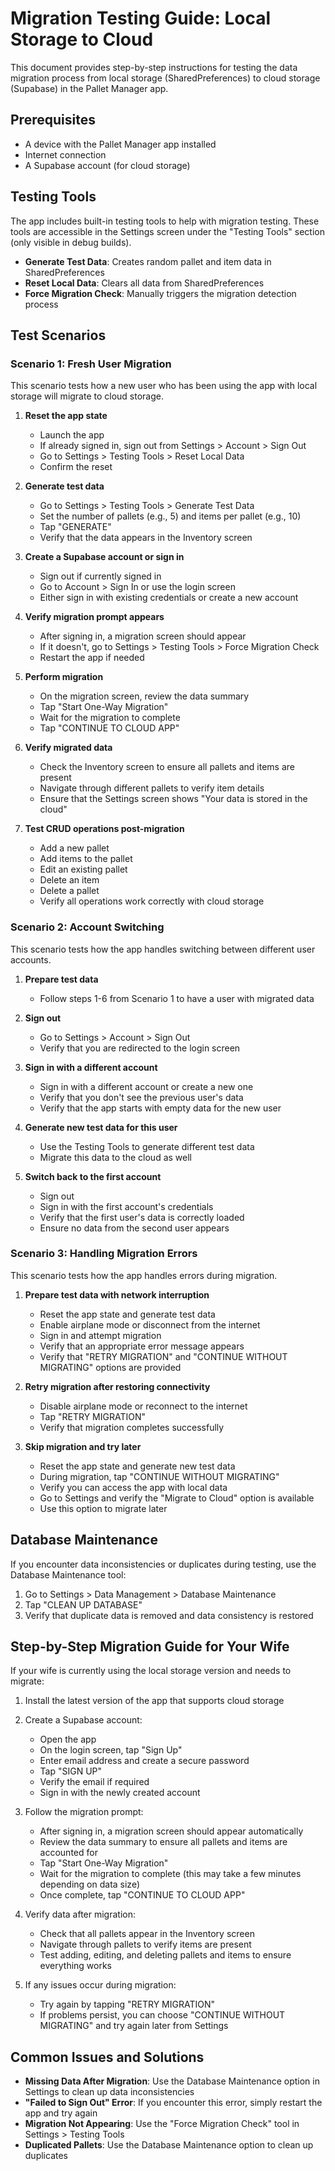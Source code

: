 # Migration Testing Guide: Local Storage to Cloud

This document provides step-by-step instructions for testing the data migration process from local storage (SharedPreferences) to cloud storage (Supabase) in the Pallet Manager app.

## Prerequisites

- A device with the Pallet Manager app installed
- Internet connection
- A Supabase account (for cloud storage)

## Testing Tools

The app includes built-in testing tools to help with migration testing. These tools are accessible in the Settings screen under the "Testing Tools" section (only visible in debug builds).

- **Generate Test Data**: Creates random pallet and item data in SharedPreferences
- **Reset Local Data**: Clears all data from SharedPreferences
- **Force Migration Check**: Manually triggers the migration detection process

## Test Scenarios

### Scenario 1: Fresh User Migration

This scenario tests how a new user who has been using the app with local storage will migrate to cloud storage.

1. **Reset the app state**
   - Launch the app
   - If already signed in, sign out from Settings > Account > Sign Out
   - Go to Settings > Testing Tools > Reset Local Data
   - Confirm the reset

2. **Generate test data**
   - Go to Settings > Testing Tools > Generate Test Data
   - Set the number of pallets (e.g., 5) and items per pallet (e.g., 10)
   - Tap "GENERATE"
   - Verify that the data appears in the Inventory screen

3. **Create a Supabase account or sign in**
   - Sign out if currently signed in
   - Go to Account > Sign In or use the login screen
   - Either sign in with existing credentials or create a new account

4. **Verify migration prompt appears**
   - After signing in, a migration screen should appear
   - If it doesn't, go to Settings > Testing Tools > Force Migration Check
   - Restart the app if needed

5. **Perform migration**
   - On the migration screen, review the data summary
   - Tap "Start One-Way Migration"
   - Wait for the migration to complete
   - Tap "CONTINUE TO CLOUD APP"

6. **Verify migrated data**
   - Check the Inventory screen to ensure all pallets and items are present
   - Navigate through different pallets to verify item details
   - Ensure that the Settings screen shows "Your data is stored in the cloud"

7. **Test CRUD operations post-migration**
   - Add a new pallet
   - Add items to the pallet
   - Edit an existing pallet
   - Delete an item
   - Delete a pallet
   - Verify all operations work correctly with cloud storage

### Scenario 2: Account Switching

This scenario tests how the app handles switching between different user accounts.

1. **Prepare test data**
   - Follow steps 1-6 from Scenario 1 to have a user with migrated data

2. **Sign out**
   - Go to Settings > Account > Sign Out
   - Verify that you are redirected to the login screen

3. **Sign in with a different account**
   - Sign in with a different account or create a new one
   - Verify that you don't see the previous user's data
   - Verify that the app starts with empty data for the new user

4. **Generate new test data for this user**
   - Use the Testing Tools to generate different test data
   - Migrate this data to the cloud as well

5. **Switch back to the first account**
   - Sign out
   - Sign in with the first account's credentials
   - Verify that the first user's data is correctly loaded
   - Ensure no data from the second user appears

### Scenario 3: Handling Migration Errors

This scenario tests how the app handles errors during migration.

1. **Prepare test data with network interruption**
   - Reset the app state and generate test data
   - Enable airplane mode or disconnect from the internet
   - Sign in and attempt migration
   - Verify that an appropriate error message appears
   - Verify that "RETRY MIGRATION" and "CONTINUE WITHOUT MIGRATING" options are provided

2. **Retry migration after restoring connectivity**
   - Disable airplane mode or reconnect to the internet
   - Tap "RETRY MIGRATION"
   - Verify that migration completes successfully

3. **Skip migration and try later**
   - Reset the app state and generate new test data
   - During migration, tap "CONTINUE WITHOUT MIGRATING"
   - Verify you can access the app with local data
   - Go to Settings and verify the "Migrate to Cloud" option is available
   - Use this option to migrate later

## Database Maintenance

If you encounter data inconsistencies or duplicates during testing, use the Database Maintenance tool:

1. Go to Settings > Data Management > Database Maintenance
2. Tap "CLEAN UP DATABASE"
3. Verify that duplicate data is removed and data consistency is restored

## Step-by-Step Migration Guide for Your Wife

If your wife is currently using the local storage version and needs to migrate:

1. Install the latest version of the app that supports cloud storage

2. Create a Supabase account:
   - Open the app
   - On the login screen, tap "Sign Up"
   - Enter email address and create a secure password
   - Tap "SIGN UP"
   - Verify the email if required
   - Sign in with the newly created account

3. Follow the migration prompt:
   - After signing in, a migration screen should appear automatically
   - Review the data summary to ensure all pallets and items are accounted for
   - Tap "Start One-Way Migration"
   - Wait for the migration to complete (this may take a few minutes depending on data size)
   - Once complete, tap "CONTINUE TO CLOUD APP"

4. Verify data after migration:
   - Check that all pallets appear in the Inventory screen
   - Navigate through pallets to verify items are present
   - Test adding, editing, and deleting pallets and items to ensure everything works

5. If any issues occur during migration:
   - Try again by tapping "RETRY MIGRATION"
   - If problems persist, you can choose "CONTINUE WITHOUT MIGRATING" and try again later from Settings

## Common Issues and Solutions

- **Missing Data After Migration**: Use the Database Maintenance option in Settings to clean up data inconsistencies
- **"Failed to Sign Out" Error**: If you encounter this error, simply restart the app and try again
- **Migration Not Appearing**: Use the "Force Migration Check" tool in Settings > Testing Tools
- **Duplicated Pallets**: Use the Database Maintenance option to clean up duplicates 